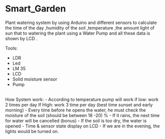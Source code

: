 # Smart_Garden
Plant watering system by using Arduino and different sensors to calculate the time of the day ,humidity of the soil ,temperature ,the amount light of sun that to watering the plant using a Water Pump and all these data is shown by LCD .



Tools:
- LDR
- Led
- LM 35
- LCD
- Solid moisture sensor
- Pump
<br>
How System work:
- According to temperature pump will work if low: work 2 times per day 
If High: work 3 time per day (best time sunset and early morning)
- Every time before he opens the water, he must check the moisture of the soil (should be between 
18 -20) %
- If it rains, the next time for water will be cancelled (bonus)
- If the soil is too dry, the water is opened
- Time & sensor state display on LCD 
- If we are in the evening, the lights would be turned on.
